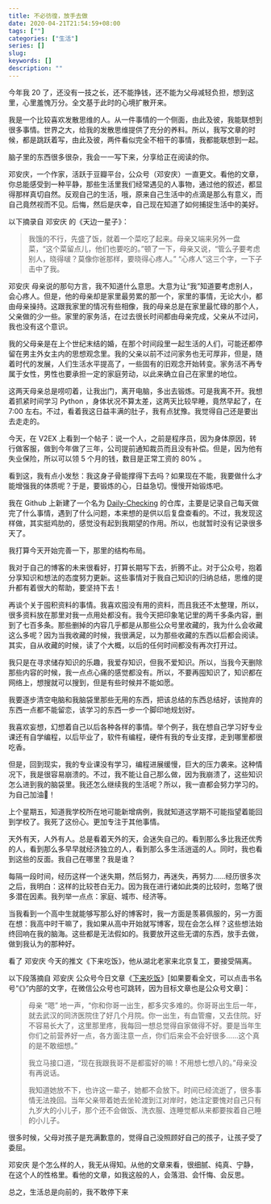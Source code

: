 ```yaml
---
title: 不必彷徨，放手去做
date: 2020-04-21T21:54:59+08:00
tags: [""]
categories: ["生活"]
series: []
slug: 
keywords: []
description: ""
---
```


今年我 20 了，还没有一技之长，还不能挣钱，还不能为父母减轻负担，想到这里，心里羞愧万分。全文基于此时的心境扩散开来。

我是一个比较喜欢发散思维的人。从一件事情的一个侧面，由此及彼，我能联想到很多事情。世界之大，给我的发散思维提供了充分的养料。所以，我写文章的时候，都是跳跃着写，由此及彼，两件看似完全不相干的事情，我都能联想到一起。

脑子里的东西很多很杂，我会一一写下来，分享给正在阅读的你。

邓安庆，一个作家，活跃于豆瓣平台，公众号（邓安庆）一直更文。看他的文章，你总能感受到一种平静，那些生活里我们经常遇见的人事物，通过他的叙述，都显得那样真切自然。反观自己的生活，哦，原来自己生活中的点滴是那么有意义，而自己竟然视而不见。后悔，然后是庆幸，自己现在知道了如何捕捉生活中的美好。

以下摘录自 邓安庆 的《天边一星子》：

> 我饿的不行，先盛了饭，就着一个菜吃了起来。母亲又端来另外一盘菜，“这个菜留点儿，他们也要吃的。”顿了一下，母亲又说，“管么子要考虑别人，晓得啵？莫像你爸那样，要晓得心疼人。” “心疼人”这三个字，一下子击中了我。

邓安庆 母亲说的那句方言，我不知道什么意思。大意为让“我”知道要考虑别人，会心疼人。但是，他的母亲却是家里最劳累的那一个，家里的事情，无论大小，都由母亲操持。这跟我家里的情况有些相像，我的母亲总是在家里最忙碌的那个人，父亲做的少一些。家里的家务活，在过去很长时间都由母亲完成，父亲从不过问，我也没有这个意识。

我的父母亲是在上个世纪末结的婚，在那个时间段里一起生活的人们，可能还都停留在男主外女主内的思想观念里。我的父亲以前不过问家务也无可厚非，但是，随着时代的发展，人们生活水平提高了，一些固有的旧观念开始转变。家务活不再专属于女性，男性也要承担一定的家庭劳动，以此来确立自己在家里的地位。

这两天母亲总是唠叨着，让我出门，离开电脑，多出去锻炼。可是我离不开。我想着抓紧时间学习 Python ，身体状况不算太差，这两天比较早睡，竟然早起了，在 7:00 左右。不过，看着我这日益丰满的肚子，我有点犹豫。我觉得自己还是要出去走走的。

今天，在 V2EX 上看到一个帖子：说一个人，之前是程序员，因为身体原因，转行做客服，做到今年做了三年，公司提前通知裁员而且没有补偿。但是，因为他有失业保险，所以可以领 5 个月的钱，数目是正常工资的 80% 。

看到这，我有点小发愁：我这身子骨能撑得下去吗？如果现在不能，我要做什么才能增强我的体质呢？于是，要锻炼的心，日益急切。慢慢开始锻炼吧。

我在 Github 上新建了一个名为 [Daily-Checking](https://github.com/Gaotianhe/Daily-checking) 的仓库，主要是记录自己每天做完了什么事情，遇到了什么问题，本来想的是供以后复盘查看的。不过，我发现这样做，其实挺鸡肋的，感觉没有起到我期望的作用。所以，也就暂时没有记录很多天了。

我打算今天开始完善一下，那里的结构布局。

我对于自己的博客的未来很看好，打算长期写下去，折腾不止。对于公众号，抱着分享知识和想法的态度努力更新。这些事情对于我自己知识的归纳总结，思维的提升都有着很大的帮助，要坚持下去！

再谈个关于囤积资料的事情。我喜欢囤没有用的资料，而且我还不太整理，所以，很多资料放在那里对我一点用处都没有。我今天把印象笔记里的两千多条内容，删到了七百多条。那些删掉的内容几乎都是从那些公众号里收藏的，我为什么会收藏这么多呢？因为当我收藏的时候，我很满足，以为那些收藏的东西以后都会阅读。其实，自从收藏的时候，读了个大概，以后的任何时间都没有再次打开过。

我只是在寻求储存知识的乐趣，我爱存知识，但我不爱知识。所以，当我今天删除那些内容的时候，我一点点心痛的感觉都没有。所以，不要再囤知识了，知识都在网络上，想搜就可以搜到，但是有些时候并不能如愿。

我要逐步清空电脑和我脑袋里那些无用的东西，把该总结的东西总结好，该抛弃的东西一点都不能留恋，该学习的东西一步一个脚印地规划好。

我喜欢妄想，幻想着自己以后各种各样的事情。举个例子，我在想自己学习好专业课还有自学编程，以后毕业了，软件有编程，硬件有我的专业支撑，走到哪里都很吃香。

但是，回到现实，我的专业课没有学习，编程进展缓慢，巨大的压力袭来。这种情况下，我是很容易崩溃的。不过，我不能让自己那么做，因为我崩溃了，这些知识怎么进到我的脑袋里。我还怎么继续我的生活呢？所以，我一直都会努力学习的。为自己加油💪！

上个星期五，知道我学校所在地可能新增病例，我就知道这学期不可能指望着能回到学校了。我死了这份心。更加专注于其他事情。

天外有天，人外有人。总是看着天外的天，会迷失自己的。看到那么多比我还优秀的人，看到那么多早早就经济独立的人，看到那么多生活逍遥的人。同时，我也看到这些的反面。我自己在哪里？我是谁？

每隔一段时间，经历这样一个迷失期，然后努力，再迷失，再努力……经历很多次之后，我明白：这样的比较苍白无力。因为我在进行诸如此类的比较时，忽略了很多潜在因素。我列举一点点：家庭、城市、经济等。

当我看到一个高中生就能够写那么好的博客时，我一方面是羡慕佩服的，另一方面在想：我高中时干嘛了，我如果从高中开始就写博客，现在会怎么样？这些想法始终回响在我的脑海。这些都是无法假如的。我要放开这些无谓的东西，放手去做，做到我认为的那种好。

看了 邓安庆 今天的推文《下来吃饭》，他从湖北老家来北京复工，要接受隔离。

以下段落摘自 邓安庆 公众号今日文章《[下来吃饭](https://mp.weixin.qq.com/s/OyE7MlZ56moUAtELOQcCNQ)》[如果要看全文，可以点击书名号“《》”内部的文字，在微信公众号也可跳转，因为目标文章也是公众号文章]：

> 母亲 “嗯” 地一声，“你和你哥一出生，都多灾多难的。你哥哥出生后一年，就去武汉的同济医院住了好几个月院。你一出生，有血管瘤，又去住院。好不容易长大了，这里那里疼，我每回一想总觉得自家做得不好。要是当年生你们之前营养好一点，各方面注意一点，你们后来会不会好很多……这个真的是不敢细想。”
>
> 我立马接口道，“现在我跟我哥不是都蛮好的嘛！不用想七想八的。”母亲没有再说话。
>
> 我知道她放不下，也许这一辈子，她都不会放下。时间已经流逝了，很多事情无法挽回。当年父亲带着她去坐轮渡到江对岸时，她注定要愧对自己只有九岁大的小儿子，那个还不会做饭、洗衣服、连睡觉都从来都要挨着自己睡的小儿子。

很多时候，父母对孩子是充满歉意的，觉得自己没照顾好自己的孩子，让孩子受了委屈。

邓安庆 是个怎么样的人，我无从得知。从他的文章来看，很细腻、纯真、宁静，在这个人的性格里。看他的文章，如我这般的人，会落泪、会忏悔、会反思。

总之，生活总是向前的，我不敢停下来